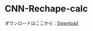 # CNN-Rechape-calc
ダウンロードはここから：[Download](https://github.com/hihimamuLab/CNN-Shape/releases/tag/v1.0)

